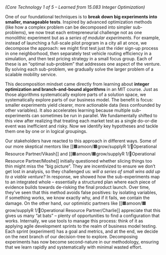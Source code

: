 _(Core Technology 1 of 5 – Learned from 15.083 Integer Optimization)_

One of our foundational techniques is to **break down big experiments into smaller, manageable tests**. Inspired by advanced optimization methods (like how a complex problem can be decomposed into simpler sub-problems), we now treat each entrepreneurial challenge not as one monolithic experiment but as a _series of modular experiments_. For example, instead of launching a full-scale pilot program in a city all at once, we decompose the approach: we might first test just the rider sign-up process in one neighborhood, then separately test vehicle routing efficiency in a simulation, and then test pricing strategy in a small focus group. Each of these is an “optimal sub-problem” that addresses one aspect of the venture. By solving each sub-problem, we gradually solve the larger problem of a scalable mobility service.
 
This decomposition mindset came directly from learning about **integer optimization and branch-and-bound algorithms** in an MIT course. Just as those algorithms systematically explore parts of a solution space, we systematically explore parts of our business model. The benefit is focus: smaller experiments yield clearer, more actionable data (less confounded by other variables). It also accelerates learning because multiple sub-experiments can sometimes be run in parallel. We fundamentally shifted to this view after realizing that treating each market test as a single do-or-die event was inefficient and risky. Now we identify key hypotheses and tackle them one by one or in logical groupings.

Our stakeholders have reacted to this approach in different ways. Some of our more skeptical mentors like [[🟧amoon/🟧grow/supplyR 1/🔴Operational Resource Partner/Vikash]] and [[🟧amoon/🟧grow/supplyR 1/🔴Operational Resource Partner/Moshe]] initially questioned whether slicing things too thin might miss the “big picture”. They are incentivized to ensure we don’t get lost in analysis, so they challenged us: _will a series of small wins add up to a viable venture?_ In response, we showed how the sub-experiments map to an integrated whole – essentially a structured plan where each piece of evidence builds towards de-risking the final product launch. Over time, they’ve seen that this method avoids false positives: by isolating variables, if something works, we know exactly why, and if it fails, we contain the damage. On the other hand, our optimistic partners like [[🟧amoon/🟧grow/supplyR 1/🔴Operational Resource Partner/Charlie]] appreciate that this gives us many “at bats” – plenty of opportunities to find a configuration that works. Internally, we use tools to manage this process: think of it as applying agile development sprints to the realm of business model testing. Each sprint (experiment) has a goal and metrics, and at the end, we decide on the next branch of our decision-tree to explore. Decomposing experiments has now become second-nature in our methodology, ensuring that we learn rapidly and systematically with minimal wasted effort.
